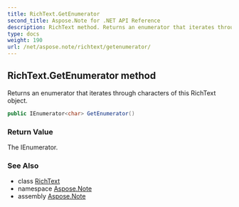 ```yaml
---
title: RichText.GetEnumerator
second_title: Aspose.Note for .NET API Reference
description: RichText method. Returns an enumerator that iterates through characters of this RichText object
type: docs
weight: 190
url: /net/aspose.note/richtext/getenumerator/
---
```

## RichText.GetEnumerator method

Returns an enumerator that iterates through characters of this RichText object.

```csharp
public IEnumerator<char> GetEnumerator()
```

### Return Value

The IEnumerator.

### See Also

* class [RichText](../)
* namespace [Aspose.Note](../../richtext/)
* assembly [Aspose.Note](../../../)


